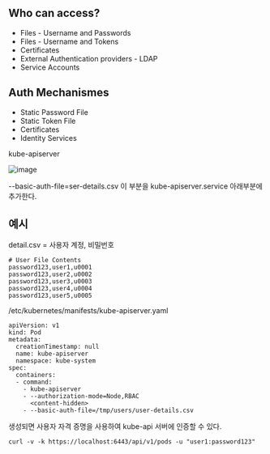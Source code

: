 ## Who can access?

- Files - Username and Passwords
- Files - Username and Tokens
- Certificates
- External Authentication providers - LDAP
- Service Accounts

## Auth Mechanismes
- Static Password File
- Static Token File
- Certificates
- Identity Services

kube-apiserver

![image](https://user-images.githubusercontent.com/81672260/170898061-733d7e27-ef1e-4657-bf04-8cd290d3c8a5.png)

--basic-auth-file=ser-details.csv 이 부분을 kube-apiserver.service 아래부분에 추가한다.

## 예시

detail.csv = 사용자 계정, 비밀번호

```
# User File Contents
password123,user1,u0001
password123,user2,u0002
password123,user3,u0003
password123,user4,u0004
password123,user5,u0005
```

/etc/kubernetes/manifests/kube-apiserver.yaml

```
apiVersion: v1
kind: Pod
metadata:
  creationTimestamp: null
  name: kube-apiserver
  namespace: kube-system
spec:
  containers:
  - command:
    - kube-apiserver
    - --authorization-mode=Node,RBAC
      <content-hidden>
    - --basic-auth-file=/tmp/users/user-details.csv
```

생성되면 사용자 자격 증명을 사용하여 kube-api 서버에 인증할 수 있다.

```
curl -v -k https://localhost:6443/api/v1/pods -u "user1:password123"
```

